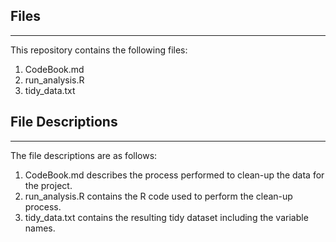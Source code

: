 ## Files
---------------------------------------------
This repository contains the following files:

1. CodeBook.md
2. run_analysis.R
3. tidy_data.txt

## File Descriptions
------------------------------------------------
The file descriptions are as follows:

1. CodeBook.md describes the process performed to clean-up the data for the project.
2. run_analysis.R contains the R code used to perform the clean-up process.
3. tidy_data.txt contains the resulting tidy dataset including the variable names.



